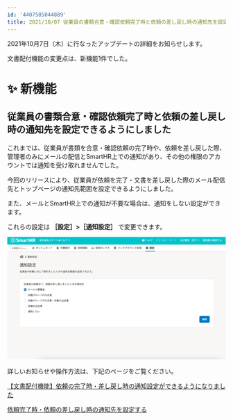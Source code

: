 ```yaml
---
id: '4407585044889'
title: 2021/10/07 従業員の書類合意・確認依頼完了時と依頼の差し戻し時の通知先を設定できるようにしました
---
```

2021年10月7日（木）に行なったアップデートの詳細をお知らせします。

文書配付機能の変更点は、新機能1件でした。

# ✨ 新機能

## 従業員の書類合意・確認依頼完了時と依頼の差し戻し時の通知先を設定できるようにしました

これまでは、従業員が書類を合意・確認依頼の完了時や、依頼を差し戻した際、管理者のみにメールの配信とSmartHR上での通知があり、その他の権限のアカウントでは通知を受け取れませんでした。

今回のリリースにより、従業員が依頼を完了・文書を差し戻した際のメール配信先とトップページの通知先範囲を設定できるようにしました。

また、メールとSmartHR上での通知が不要な場合は、通知をしない設定ができます。

これらの設定は **［設定］>［通知設定］** で変更できます。

![](./__________2021-10-08_11_00_06.png)

詳しいお知らせや操作方法は、下記のページをご覧ください。

[【文書配付機能】依頼の完了時・差し戻し時の通知設定ができるようになりました](https://smarthr.jp/update/29087)

[依頼完了時・依頼の差し戻し時の通知先を設定する](https://knowledge.smarthr.jp/hc/ja/articles/4407530909593)
